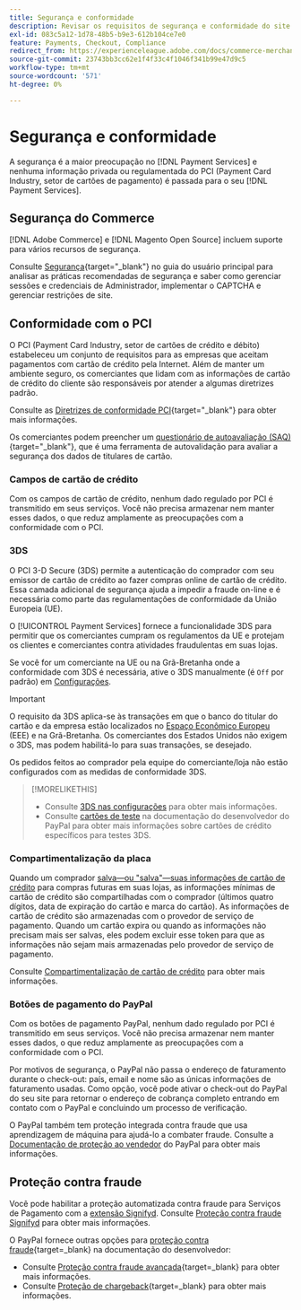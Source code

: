 ```yaml
---
title: Segurança e conformidade
description: Revisar os requisitos de segurança e conformidade do site.
exl-id: 083c5a12-1d78-48b5-b9e3-612b104ce7e0
feature: Payments, Checkout, Compliance
redirect_from: https://experienceleague.adobe.com/docs/commerce-merchant-services/payment-services/security.html
source-git-commit: 23743bb3cc62e1f4f33c4f1046f341b99e47d9c5
workflow-type: tm+mt
source-wordcount: '571'
ht-degree: 0%

---
```


# Segurança e conformidade

A segurança é a maior preocupação no [!DNL Payment Services] e nenhuma informação privada ou regulamentada do PCI (Payment Card Industry, setor de cartões de pagamento) é passada para o seu [!DNL Payment Services].

## Segurança do Commerce

[!DNL Adobe Commerce] e [!DNL Magento Open Source] incluem suporte para vários recursos de segurança.

Consulte [Segurança](https://experienceleague.adobe.com/en/docs/commerce-admin/systems/security/security){target="_blank"} no guia do usuário principal para analisar as práticas recomendadas de segurança e saber como gerenciar sessões e credenciais de Administrador, implementar o CAPTCHA e gerenciar restrições de site.

## Conformidade com o PCI

O PCI (Payment Card Industry, setor de cartões de crédito e débito) estabeleceu um conjunto de requisitos para as empresas que aceitam pagamentos com cartão de crédito pela Internet. Além de manter um ambiente seguro, os comerciantes que lidam com as informações de cartão de crédito do cliente são responsáveis por atender a algumas diretrizes padrão.

Consulte as [Diretrizes de conformidade PCI](https://experienceleague.adobe.com/en/docs/commerce-admin/start/compliance/payments/compliance-pci){target="_blank"} para obter mais informações.

Os comerciantes podem preencher um [questionário de autoavaliação (SAQ)](https://www.pcisecuritystandards.org/pci_security/completing_self_assessment){target="_blank"}, que é uma ferramenta de autovalidação para avaliar a segurança dos dados de titulares de cartão.

### Campos de cartão de crédito

Com os campos de cartão de crédito, nenhum dado regulado por PCI é transmitido em seus serviços. Você não precisa armazenar nem manter esses dados, o que reduz amplamente as preocupações com a conformidade com o PCI.

### 3DS

O PCI 3-D Secure (3DS) permite a autenticação do comprador com seu emissor de cartão de crédito ao fazer compras online de cartão de crédito. Essa camada adicional de segurança ajuda a impedir a fraude on-line e é necessária como parte das regulamentações de conformidade da União Europeia (UE).

O [!UICONTROL Payment Services] fornece a funcionalidade 3DS para permitir que os comerciantes cumpram os regulamentos da UE e protejam os clientes e comerciantes contra atividades fraudulentas em suas lojas.

Se você for um comerciante na UE ou na Grã-Bretanha onde a conformidade com 3DS é necessária, ative o 3DS manualmente (é `Off` por padrão) em [Configurações](settings.md#credit-card-fields).

>[!IMPORTANT]
>
>O requisito da 3DS aplica-se às transações em que o banco do titular do cartão e da empresa estão localizados no [Espaço Econômico Europeu](https://www.efta.int/eea) (EEE) e na Grã-Bretanha. Os comerciantes dos Estados Unidos não exigem o 3DS, mas podem habilitá-lo para suas transações, se desejado.

Os pedidos feitos ao comprador pela equipe do comerciante/loja não estão configurados com as medidas de conformidade 3DS.

>[!MORELIKETHIS]
>
> * Consulte [3DS nas configurações](settings.md#3ds) para obter mais informações.
> * Consulte [cartões de teste](https://developer.paypal.com/docs/checkout/advanced/customize/3d-secure/test/) na documentação do desenvolvedor do PayPal para obter mais informações sobre cartões de crédito específicos para testes 3DS.

### Compartimentalização da placa

Quando um comprador [salva—ou &quot;salva&quot;—suas informações de cartão de crédito](vaulting.md) para compras futuras em suas lojas, as informações mínimas de cartão de crédito são compartilhadas com o comprador (últimos quatro dígitos, data de expiração do cartão e marca do cartão). As informações de cartão de crédito são armazenadas com o provedor de serviço de pagamento. Quando um cartão expira ou quando as informações não precisam mais ser salvas, eles podem excluir esse token para que as informações não sejam mais armazenadas pelo provedor de serviço de pagamento.

Consulte [Compartimentalização de cartão de crédito](vaulting.md) para obter mais informações.

### Botões de pagamento do PayPal

Com os botões de pagamento PayPal, nenhum dado regulado por PCI é transmitido em seus serviços. Você não precisa armazenar nem manter esses dados, o que reduz amplamente as preocupações com a conformidade com o PCI.

Por motivos de segurança, o PayPal não passa o endereço de faturamento durante o check-out: país, email e nome são as únicas informações de faturamento usadas. Como opção, você pode ativar o check-out do PayPal do seu site para retornar o endereço de cobrança completo entrando em contato com o PayPal e concluindo um processo de verificação.

O PayPal também tem proteção integrada contra fraude que usa aprendizagem de máquina para ajudá-lo a combater fraude. Consulte a [Documentação de proteção ao vendedor](https://www.paypal.com/us/webapps/mpp/security/seller-protection) do PayPal para obter mais informações.

## Proteção contra fraude

Você pode habilitar a proteção automatizada contra fraude para Serviços de Pagamento com a [extensão Signifyd](https://commercemarketplace.adobe.com/signifyd-module-connect.html). Consulte [Proteção contra fraude Signifyd](fraud-protection.md) para obter mais informações.

O PayPal fornece outras opções para [proteção contra fraude](https://www.paypal.com/us/cshelp/article/what-is-fraud-protection-help1014){target=_blank} na documentação do desenvolvedor:

* Consulte [Proteção contra fraude avançada](https://www.paypal.com/us/enterprise/fraud-protection-advanced#fraud-protection-advanced){target=_blank} para obter mais informações.
* Consulte [Proteção de chargeback](https://www.paypal.com/us/cshelp/article/what-is-chargeback-protection-help608){target=_blank} para obter mais informações.
